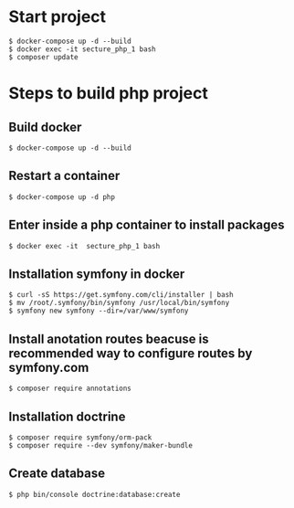 # Start project

```
$ docker-compose up -d --build
$ docker exec -it secture_php_1 bash
$ composer update
```

# Steps to build php project

## Build docker

```
$ docker-compose up -d --build
```

## Restart a container

```
$ docker-compose up -d php
```

## Enter inside a php container to install packages

```
$ docker exec -it  secture_php_1 bash
```

## Installation symfony in docker

```
$ curl -sS https://get.symfony.com/cli/installer | bash
$ mv /root/.symfony/bin/symfony /usr/local/bin/symfony
$ symfony new symfony --dir=/var/www/symfony
```

## Install anotation routes beacuse is recommended way to configure routes by symfony.com

```
$ composer require annotations
```

## Installation doctrine

```
$ composer require symfony/orm-pack
$ composer require --dev symfony/maker-bundle
```

## Create database

```
$ php bin/console doctrine:database:create
```
